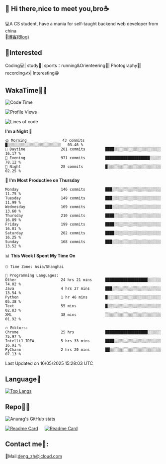 👋 Hi there,nice to meet you,bro☕
---
💻A CS student, have a mania for self-taught backend web developer from china   
📌[博客(Blog)](https://github.com/HealUP/MyBlog)

 <!-- waka-box start -->
 <!-- waka-box end -->
 
🧲**Interested**
--
Coding💻| study📖| sports：running&Orienteering🏃‍| Photography📸| recording✍️| Interesting😁

WakaTime👨‍💻
---
<!--START_SECTION:waka-->
![Code Time](http://img.shields.io/badge/Code%20Time-3%2C014%20hrs%2045%20mins-blue)

![Profile Views](http://img.shields.io/badge/Profile%20Views-0-blue)

![Lines of code](https://img.shields.io/badge/From%20Hello%20World%20I%27ve%20Written-205.1%20thousand%20lines%20of%20code-blue)

**I'm a Night 🦉** 

```text
🌞 Morning                43 commits          █░░░░░░░░░░░░░░░░░░░░░░░░   03.46 % 
🌆 Daytime                201 commits         ████░░░░░░░░░░░░░░░░░░░░░   16.17 % 
🌃 Evening                971 commits         ████████████████████░░░░░   78.12 % 
🌙 Night                  28 commits          █░░░░░░░░░░░░░░░░░░░░░░░░   02.25 % 
```
📅 **I'm Most Productive on Thursday** 

```text
Monday                   146 commits         ███░░░░░░░░░░░░░░░░░░░░░░   11.75 % 
Tuesday                  149 commits         ███░░░░░░░░░░░░░░░░░░░░░░   11.99 % 
Wednesday                169 commits         ███░░░░░░░░░░░░░░░░░░░░░░   13.60 % 
Thursday                 210 commits         ████░░░░░░░░░░░░░░░░░░░░░   16.89 % 
Friday                   199 commits         ████░░░░░░░░░░░░░░░░░░░░░   16.01 % 
Saturday                 202 commits         ████░░░░░░░░░░░░░░░░░░░░░   16.25 % 
Sunday                   168 commits         ███░░░░░░░░░░░░░░░░░░░░░░   13.52 % 
```


📊 **This Week I Spent My Time On** 

```text
🕑︎ Time Zone: Asia/Shanghai

💬 Programming Languages: 
Other                    24 hrs 21 mins      ███████████████████░░░░░░   74.02 % 
Java                     4 hrs 27 mins       ███░░░░░░░░░░░░░░░░░░░░░░   13.54 % 
Python                   1 hr 46 mins        █░░░░░░░░░░░░░░░░░░░░░░░░   05.38 % 
Text                     55 mins             █░░░░░░░░░░░░░░░░░░░░░░░░   02.83 % 
XML                      38 mins             ░░░░░░░░░░░░░░░░░░░░░░░░░   01.92 % 

🔥 Editors: 
Chrome                   25 hrs              ███████████████████░░░░░░   75.97 % 
IntelliJ IDEA            5 hrs 33 mins       ████░░░░░░░░░░░░░░░░░░░░░   16.91 % 
PyCharm                  2 hrs 20 mins       ██░░░░░░░░░░░░░░░░░░░░░░░   07.13 % 
```


 Last Updated on 16/05/2025 15:28:03 UTC
<!--END_SECTION:waka-->

Language🚀
---
[![Top Langs](https://github-readme-stats.vercel.app/api/top-langs/?username=HealUP&layout=compact&hide_border=true)](https://github.com/HealUP)

Repo🧑‍💻
---
![Anurag's GitHub stats](https://github-readme-stats.vercel.app/api?username=HealUP&count_private=true&show_icons=true&theme=gruvbox&hide_border=true) 

[![Readme Card](https://github-readme-stats.vercel.app/api/pin/?username=HealUP&repo=InternetEy&theme=transparent)](https://github.com/HealUP/InternetEy) &emsp;
[![Readme Card](https://github-readme-stats.vercel.app/api/pin/?username=HealUP&repo=CampusExperience&theme=transparent)](https://github.com/HealUP/CampusExperience)


Contact me📱:
---
📮Mail:deng_zh@icloud.com  
